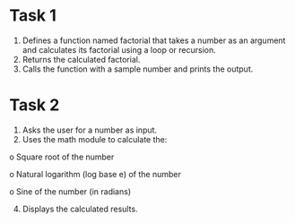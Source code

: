 # Task 1
1.   Defines a function named factorial that takes a number as an argument and calculates its factorial using a loop or recursion.
2.   Returns the calculated factorial.
3.   Calls the function with a sample number and prints the output.
# Task 2
1.   Asks the user for a number as input.
2.   Uses the math module to calculate the:

  o   Square root of the number

  o   Natural logarithm (log base e) of the number
  
  o   Sine of the number (in radians)
  
4.   Displays the calculated results.

